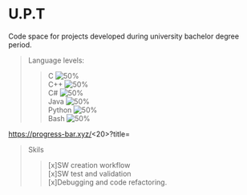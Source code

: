 # U.P.T
Code space for projects developed during university bachelor degree period.

>Language levels:
>> C 				![50%](https://progress-bar.xyz/50)  
>> C++			![50%](https://progress-bar.xyz/50)  
>> C#			![50%](https://progress-bar.xyz/50)  
>> Java			![50%](https://progress-bar.xyz/50)  
>> Python	![50%](https://progress-bar.xyz/50)  
>> Bash		![50%](https://progress-bar.xyz/50)  

https://progress-bar.xyz/<20>?title=<Exemplu>

>Skils
>> [x]SW creation workflow  
>> [x]SW test and validation  
>> [x]Debugging and code refactoring.  
